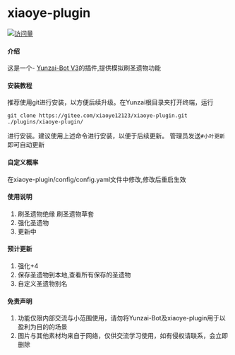 # xiaoye-plugin
[![访问量](https://profile-counter.glitch.me/xiaoye-plugin/count.svg)](https://gitee.com/xiaoye12123/xiaoye-plugin.git)

#### 介绍
这是一个- [Yunzai-Bot V3](https://gitee.com/Le-niao/Yunzai-Bot)的插件,提供模拟刷圣遗物功能


#### 安装教程

推荐使用git进行安装，以方便后续升级。在Yunzai根目录夹打开终端，运行

```base
git clone https://gitee.com/xiaoye12123/xiaoye-plugin.git ./plugins/xiaoye-plugin/
```
进行安装。建议使用上述命令进行安装，以便于后续更新。 管理员发送`#小叶更新`即可自动更新

#### 自定义概率

在xiaoye-plugin/config/config.yaml文件中修改,修改后重启生效

#### 使用说明

1.  刷圣遗物绝缘   刷圣遗物草套
2.  强化圣遗物
3.  更新中

#### 预计更新


1.  强化+4
2.  保存圣遗物到本地,查看所有保存的圣遗物
3.  自定义圣遗物别名


#### 免责声明

1. 功能仅限内部交流与小范围使用，请勿将Yunzai-Bot及xiaoye-plugin用于以盈利为目的的场景
2. 图片与其他素材均来自于网络，仅供交流学习使用，如有侵权请联系，会立即删除